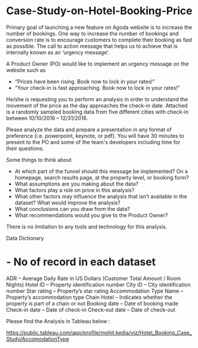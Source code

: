 # Case-Study-on-Hotel-Booking-Price

Primary goal of launching a new feature on Agoda website is to increase the number of bookings. One way to increase the number of bookings and conversion rate is to encourage customers to complete their booking as fast as possible. The call to action message that helps us to achieve that is internally known as an ‘urgency message’.

A Product Owner (PO) would like to implement an urgency message on the website such as
* “Prices have been rising. Book now to lock in your rates!”
* “Your check-in is fast approaching. Book now to lock in your rates!”

He/she is requesting you to perform an analysis in order to understand the movement of the price as the day approaches the check-in date. Attached is a randomly sampled booking data from five different cities with check-in between 10/10/2016 – 12/31/2016.

Please analyze the data and prepare a presentation in any format of preference (i.e. powerpoint, keynote, or pdf). You will have 30 minutes to present to the PO and some of the team's developers including time for their questions.

Some things to think about
* At which part of the funnel should this message be implemented? On a homepage, search results page, at the property level, or booking form?
* What assumptions are you making about the data?
* What factors play a role on price in this analysis?
* What other factors may influence the analysis that isn’t available in the dataset? What would improve the analysis?
* What conclusions can you draw from the data?
* What recommendations would you give to the Product Owner?

There is no limitation to any tools and technology for this analysis.

Data Dictionary
# - No of record in each dataset
ADR – Average Daily Rate in US Dollars (Customer Total Amount / Room Nights)
Hotel ID – Property identification number
City ID – City identification number
Star rating – Property’s star rating
Accommodation Type Name – Property’s accommodation type
Chain Hotel – Indicates whether the property is part of a chain or not
Booking date – Date of booking made
Check-in date – Date of check-in
Check-out date – Date of check-out

Please find the Analysis in Tableau below : 

https://public.tableau.com/app/profile/mohit.kedia/viz/Hotel_Booking_Case_Study/AccomodationType
